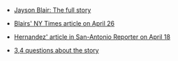 - [Jayson Blair: The full story](http://www.jaysonblair.com/)
- [Blairs' NY Times article on April 26](http://www.nytimes.com/2003/04/26/us/aftereffects-the-missing-family-waits-now-alone-for-a-missing-soldier.html)
- [Hernandez' article in San-Antonio Reporter on April 18](http://www.jaysonblair.com/articles/san-antonio180403.html)

- [3,4 questions about the story](https://sac.nuu.edu.tw/cgi-bin/bett/script/bett_cgi.pl/login?exercise=blair)

